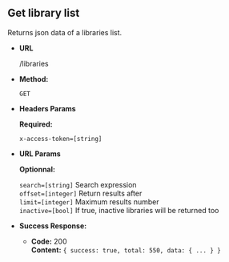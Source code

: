 **Get library list**
----
  Returns json data of a libraries list.

* **URL**

  /libraries

* **Method:**

  `GET`

*  **Headers Params**

   **Required:**

   `x-access-token=[string]`

*  **URL Params**

   **Optionnal:**

   `search=[string]` Search expression<br />
   `offset=[integer]` Return results after<br />
   `limit=[integer]` Maximum results number<br />
   `inactive=[bool]` If true, inactive libraries will be returned too<br />

* **Success Response:**

  * **Code:** 200 <br />
    **Content:** `{ success: true, total: 550, data: { ... } }`
